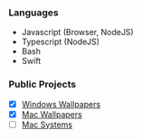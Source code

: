 ### Languages

- Javascript (Browser, NodeJS)
- Typescript (NodeJS)
- Bash
- Swift

### Public Projects
- [x] [Windows Wallpapers](https://macwallpapers.ml/windows)
- [x] [Mac Wallpapers](https://macwallpapers.ml/macos)
- [ ] [Mac Systems](https://macsystems.ml)
